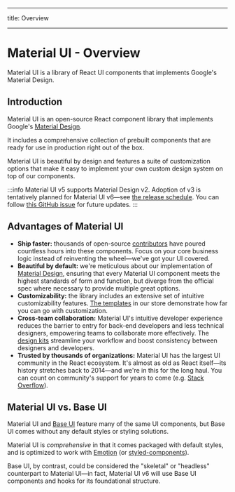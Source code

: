- - -
title: Overview
- - -

# Material UI - Overview

<p class="description">Material UI is a library of React UI components that implements Google's Material Design.</p>

## Introduction

Material UI is an open-source React component library that implements Google's [Material Design](https://m2.material.io/).

It includes a comprehensive collection of prebuilt components that are ready for use in production right out of the box.

Material UI is beautiful by design and features a suite of customization options that make it easy to implement your own custom design system on top of our components.

:::info
Material UI v5 supports Material Design v2. Adoption of v3 is tentatively planned for Material UI v6—see [the release schedule](https://mui.com/versions/#release-schedule). You can follow [this GitHub issue](https://github.com/mui/material-ui/issues/29345) for future updates.
:::

## Advantages of Material UI

- **Ship faster:** thousands of open-source [contributors](https://api7.ai/contributor-graph?chart=contributorOverTime&repo=mui-org/material-ui) have poured countless hours into these components. Focus on your core business logic instead of reinventing the wheel—we've got your UI covered.
- **Beautiful by default:** we're meticulous about our implementation of [Material Design](https://m2.material.io/), ensuring that every Material UI component meets the highest standards of form and function, but diverge from the official spec where necessary to provide multiple great options.
- **Customizability:** the library includes an extensive set of intuitive customizability features. [The templates](https://mui.com/store/) in our store demonstrate how far you can go with customization.
- **Cross-team collaboration:** Material UI's intuitive developer experience reduces the barrier to entry for back-end developers and less technical designers, empowering teams to collaborate more effectively. The [design kits](https://mui.com/design-kits/) streamline your workflow and boost consistency between designers and developers.
- **Trusted by thousands of organizations:** Material UI has the largest UI community in the React ecosystem. It's almost as old as React itself—its history stretches back to 2014—and we're in this for the long haul. You can count on community's support for years to come (e.g. [Stack Overflow](https://insights.stackoverflow.com/trends?tags=material-ui)).

## Material UI vs. Base UI

Material UI and [Base UI](/base/getting-started/overview/) feature many of the same UI components, but Base UI comes without any default styles or styling solutions.

Material UI is _comprehensive_ in that it comes packaged with default styles, and is optimized to work with [Emotion](https://emotion.sh/) (or [styled-components](https://styled-components.com/)).

Base UI, by contrast, could be considered the "skeletal" or "headless" counterpart to Material UI—in fact, Material UI v6 will use Base UI components and hooks for its foundational structure.
